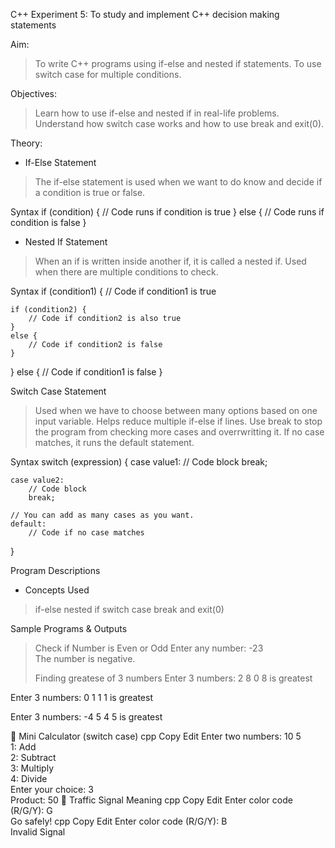 C++ Experiment 5: To study and implement C++ decision making statements

Aim: 
> To write C++ programs using if-else and nested if statements.
> To use switch case for multiple conditions.

Objectives:
> Learn how to use if-else and nested if in real-life problems.
> Understand how switch case works and how to use break and exit(0).

Theory:
- If-Else Statement
> The if-else statement is used when we want to do know and decide if a condition is true or false.

Syntax
if (condition) {
    // Code runs if condition is true
}
else {
    // Code runs if condition is false
}

- Nested If Statement
> When an if is written inside another if, it is called a nested if.
> Used when there are multiple conditions to check.
 
Syntax
if (condition1) {
    // Code if condition1 is true

    if (condition2) {
        // Code if condition2 is also true
    }
    else {
        // Code if condition2 is false
    }
}
else {
    // Code if condition1 is false
}

Switch Case Statement
> Used when we have to choose between many options based on one input variable.
> Helps reduce multiple if-else if lines.
> Use break to stop the program from checking more cases and overrwritting it.
> If no case matches, it runs the default statement.

Syntax
switch (expression) {
    case value1:
        // Code block 
        break;

    case value2:
        // Code block
        break;

    // You can add as many cases as you want.
    default:
        // Code if no case matches
}

Program Descriptions
- Concepts Used
> if-else
> nested if
> switch case
> break and exit(0)

Sample Programs & Outputs

> Check if Number is Even or Odd
Enter any number: -23  
The number is negative.
> 
> Finding greatese of 3 numbers 
Enter 3 numbers: 2 8 0
8 is greatest

Enter 3 numbers: 0 1 1
1 is greatest

Enter 3 numbers: -4 5 4
5 is greatest

🔹 Mini Calculator (switch case)
cpp
Copy
Edit
Enter two numbers: 10 5  
1: Add  
2: Subtract  
3: Multiply  
4: Divide  
Enter your choice: 3  
Product: 50
🔹 Traffic Signal Meaning
cpp
Copy
Edit
Enter color code (R/G/Y): G  
Go safely!
cpp
Copy
Edit
Enter color code (R/G/Y): B  
Invalid Signal

